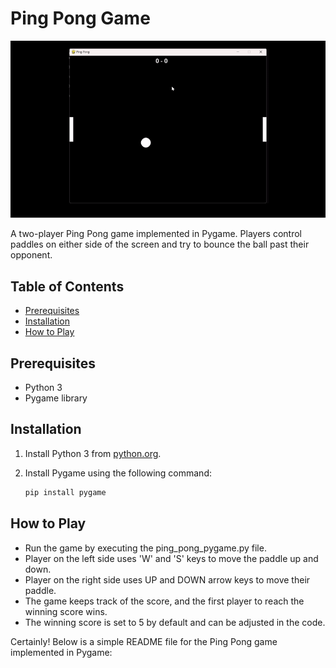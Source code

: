 # Ping Pong Game

![](https://github.com/Geekcodeofficial/ping-pong-game/blob/main/gif-readme.gif)

A two-player Ping Pong game implemented in Pygame. Players control paddles on either side of the screen and try to bounce the ball past their opponent.

## Table of Contents

- [Prerequisites](#prerequisites)
- [Installation](#installation)
- [How to Play](#how-to-play)

## Prerequisites

- Python 3
- Pygame library

## Installation

1. Install Python 3 from [python.org](https://www.python.org/downloads/).
2. Install Pygame using the following command:

   ```bash
   pip install pygame


## How to Play

- Run the game by executing the ping_pong_pygame.py file.
- Player on the left side uses 'W' and 'S' keys to move the paddle up and down.
- Player on the right side uses UP and DOWN arrow keys to move their paddle.
- The game keeps track of the score, and the first player to reach the winning score wins.
- The winning score is set to 5 by default and can be adjusted in the code.

Certainly! Below is a simple README file for the Ping Pong game implemented in Pygame:
